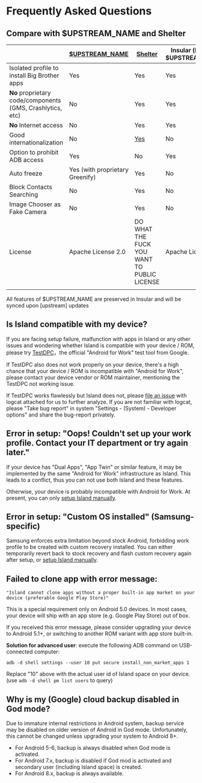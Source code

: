 Frequently Asked Questions
==========================

Compare with $UPSTREAM_NAME and Shelter
---

|                                                            | [$UPSTREAM_NAME](https://github.com/oasisfeng/island.git) | [Shelter](https://github.com/PeterCxy/Shelter)                | Insular (based on $UPSTREAM_NAME) |
| ---------------------------------------------------------- | ------------------------------------------------- | ------------------------------------------------------------- | ------------------------- |
| Isolated profile to install Big Brother apps               | Yes                                               | Yes                                                           | Yes                       |
| **No** proprietary code/components (GMS, Crashlytics, etc) | No                                                | Yes                                                           | Yes                       |
| **No** Internet access                                     | No                                                | Yes                                                           | Yes                       |
| Good internationalization                                  | No                                                | [Yes](https://weblate.typeblog.net/projects/shelter/shelter/) | No                        |
| Option to prohibit ADB access                              | Yes                                               | No                                                            | Yes                       |
| Auto freeze                                                | Yes (with proprietary Greenify)                   | Yes                                                           | No                        |
| Block Contacts Searching                                   | No                                                | Yes                                                           | No                        |
| Image Chooser as Fake Camera                               | No                                                | Yes                                                           | No                        |
| License                                                    | Apache License 2.0                                | DO WHAT THE FUCK YOU WANT TO PUBLIC LICENSE                   | Apache License 2.0        |
|                                                            |                                                   |                                                               |                           |

All features of $UPSTREAM_NAME are preserved in Insular and will be synced upon [upstream] updates

Is Island compatible with my device?
---

If you are facing setup failure, malfunction with apps in Island or any other issues and wondering whether Island is compatible with your device / ROM, please try [TestDPC](https://play.google.com/store/apps/details?id=com.afwsamples.testdpc)，the official "Android for Work" test tool from Google.

If TestDPC also does not work properly on your device, there's a high chance that your device / ROM is incompatible with "Android for Work", please contact your device vendor or ROM maintainer, mentioning the TestDPC not working issue.

If TestDPC works flawlessly but Island does not, please [file an issue](https://github.com/oasisfeng/island/issues) with logcat attached for us to further analyze. If you are not familiar with logcat, please "Take bug report" in system "Settings - (System) - Developer options" and share the bug-report privately.

Error in setup: "Oops! Couldn't set up your work profile. Contact your IT department or try again later."
---

  If your device has "Dual Apps", "App Twin" or similar feature, it may be implemented by the same "Android for Work" infrastructure as Island. This leads to a conflict, thus you can not use both Island and these features.

  Otherwise, your device is probably incompatible with Android for Work. At present, you can only [setup Island manually](/setup.md).

Error in setup: "Custom OS installed" (Samsung-specific)
---

  Samsung enforces extra limitation beyond stock Android, forbidding work profile to be created with custom recovery installed. You can either temporarily revert back to stock recovery and flash custom recovery again after setup, or [setup Island manually](/setup.md).

Failed to clone app with error message:
---

`"Island cannot clone apps without a proper built-in app market on your device (preferable Google Play Store)"`

  This is a special requirement only on Android 5.0 devices. In most cases, your device will ship with an app store (e.g. Google Play Store) out of box.

  If you received this error message, please consider upgrading your device to Android 5.1+, or switching to another ROM variant with app store built-in.

  **Solution for advanced user**: execute the following ADB command on USB-connected computer:

    adb -d shell settings --user 10 put secure install_non_market_apps 1

  Replace "10" above with the actual user id of Island space on your device. (use `adb -d shell pm list users` to query)

Why is my (Google) cloud backup disabled in God mode?
---

  Due to immature internal restrictions in Android system, backup service may be disabled on older version of Android in God mode. Unfortunately, this cannot be changed unless upgrading your system to Android 8+.

- For Android 5-6, backup is always disabled when God mode is activated.
- For Android 7.x, backup is disabled if God mod is activated and secondary user (including Island space) is created.
- For Android 8.x, backup is always available.
